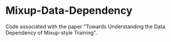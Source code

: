 # Mixup-Data-Dependency
Code associated with the paper "Towards Understanding the Data Dependency of Mixup-style Training".
